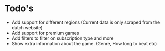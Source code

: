 # Todo's
- Add support for different regions (Current data is only scraped from the dutch website)
- Add support for premium games
- Add filters to filter on subscription type and more
- Show extra information about the game. (Genre, How long to beat etc)
